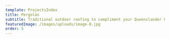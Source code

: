 ```yaml
---
template: ProjectsIndex
title: Pergolas
subtitle: Traditional outdoor roofing to compliment your Queenslander home
featuredImage: /images/uploads/image-8.jpg
order: 5
---
```

